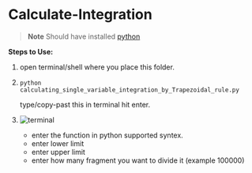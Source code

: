 # Calculate-Integration

> **Note**
> Should have installed [python](https://www.python.org/downloads/)
 
**Steps to Use:**

1. open terminal/shell where you place this folder.
2. ```
   python calculating_single_variable_integration_by_Trapezoidal_rule.py
   ```
   type/copy-past this in terminal hit enter.
3. ![terminal](terminal.png)
   
   - enter the function in python supported  syntex.
   - enter lower limit
   - enter upper limit
   - enter how many fragment you want to divide it (example 100000)
